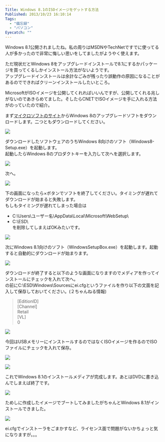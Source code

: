 ```yaml
---
Title: Windows 8.1のISOイメージをゲットする方法
Published: 2013/10/23 16:10:14
Tags:
  - "備忘録"
  - "パソコン"
Eyecatch: ""
---
```

Windows 8.1公開されましたね。私の周りはMSDNやTechNetですでに使ってる人が多かったので非常に悔しい思いをしてましたがようやく使えます。

ただ現状だとWindows 8をアップグレードインストールで8.1にするかパッケージを買ってくるしかインストール方法がないようです。  
アップグレードインストールは余計なごみが残ったり誤動作の原因になることがあるのでできればクリーンインストールしたいところ。

MicrosoftがISOイメージを公開してくれればいいんですが、公開してくれる兆しがないのであきらめてました。そしたらCNETでISOイメージを手に入れる方法がのっていたので紹介。


まず[マイクロソフトのサイト](http://windows.microsoft.com/ja-jp/windows-8/upgrade-product-key-only)からWindows 8のアップグレードソフトをダウンロードします。二つともダウンロードしてください。

![](20140127004316.png) 

ダウンロードしたソフトウェアのうちWindows 8向けのソフト（Windows8-Setup.exe）を起動します。  
起動したらWindows 8のプロダクトキーを入力して次へを選択します。

![](20140127004328.png) 

次へ。

![](20140127004336.png) 

下の画面になったら×ボタンでソフトを終了してください。タイミングが遅れてダウンロードが始まると失敗します。  
もしもタイミングが遅れてしまった場合は  
- C:\Users\ユーザー名\AppData\Local\Microsoft\WebSetup\  
- C:\ESD\  
を削除してしまえばOKみたいです。

![](20140127004405.png) 

次にWindows 8.1向けのソフト（WindowsSetupBox.exe）を起動します。起動すると自動的にダウンロードが始まります。

![](20140127004417.png) 

ダウンロードが終了すると以下のような画面になりますのでメディアを作ってインストールにチェックを入れて次へ。  
の前にC:\ESD\Windows\Sourcesにei.cfgというファイルを作り以下の文面を記入して保存しておいてください。(２ちゃんねる情報)

> [EditionID]  
> [Channel]  
> Retail  
> [VL]  
> 0

![](20140127004445.png) 

今回はUSBメモリーにインストールするのではなくISOイメージを作るのでISOファイルにチェックを入れて保存。

![](20140127004501.png) 

![](20140127004514.png) 

これでWindows 8.1のインストールメディアが完成します。あとはDVDに書き込んでしまえば終了です。

![](20140127004526.png) 

ためしに作成したイメージでブートしてみましたがちゃんとWindows 8.1がインストールできました。

![](20140127004539.png) 

ei.cfgでインストーラをごまかすなど、ライセンス面で問題がないかちょっと気になりますが。。。